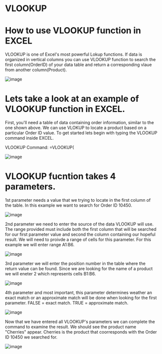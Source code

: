 # VLOOKUP
# How to use VLOOKUP function in EXCEL

VLOOKUP is one of Excel's most powerful Lokup functions.
If data is organized in vertical columns you can use VLOOKUP function to search the first column(OrderID) of your data table and return a corresponding vlaue from another column(Product).

![image](https://github.com/user-attachments/assets/681bf1a2-cfcc-4c82-a9c3-cbaba107387f)

# Lets take a look at an example of VLOOKUP function in EXCEL.

First, you'll need a table of data containing order information, similar to the one shown above. We can use VLOKUP to locate a product based on a particular Order ID value. To get started lets begin with typing the VLOOKUP command inside EXCEL.

VLOOKUP Command: =VLOOKUP(

![image](https://github.com/user-attachments/assets/f496beff-f03b-47f4-bbc8-ba8ab40baccc)

# VLOOKUP fucntion takes 4 parameters.
1st parameter needs a value that we trying to locate in the first column of the table. In this example we want to search for Order ID 10450.

![image](https://github.com/user-attachments/assets/93c939fb-f5b4-4a36-b01e-09ba04fd8e3e)

2nd parameter we need to enter the source of the data VLOOKUP will use. The range provided must include both the first column that will be searched for our first parameter value and second the column containing our hopeful result. We will need to proivde a range of cells for this parameter. For this example we will enter range A1:B6.

![image](https://github.com/user-attachments/assets/244019b3-f3aa-4b12-bb53-58dddaee5b3c)

3rd parameter we will enter the position number in the table where the return value can be found. Since we are looking for the name of a product we will eneter 2 which represents cells B1:B6.

![image](https://github.com/user-attachments/assets/53033de5-d2d3-4d85-a857-98c7577c273b)

4th parameter and most important, this parameter determines weather an exact match or an approximate match will be done when looking for the first parameter. FALSE = exact match. TRUE = approximate match.

![image](https://github.com/user-attachments/assets/1280bbac-7159-4ff0-bf18-2f7c45d8eb04)

Now that we have entered all VLOOKUP's parameters we can complete the command to examine the result. We should see the product name "Cherries" appear. Cherries is the product that coorresponds with the Order ID 10450 we searched for.

![image](https://github.com/user-attachments/assets/df546f00-bc67-4ba0-b15f-6d7a3b042309)

